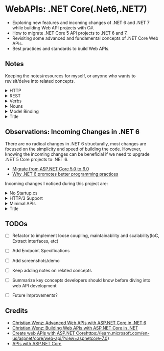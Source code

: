 # WebAPIs: .NET Core(.Net6,.NET7)
- Exploring new features and incoming changes of .NET 6 and .NET 7 while building Web API projects with C#.
- How to migrate .NET Core 5 API projects to .NET 6 and 7.
- Revisiting some advanced and fundamental concepts of .NET Core Web APIs.
- Best practices and standards to build Web APIs.
 

## Notes 


Keeping the notes/resources for myself, or anyone who wants to revisit/delve into related concepts.


<details>
  <summary>HTTP</summary>
  <p>
    &emsp;&emsp;- <a href="https://developer.mozilla.org/en-US/docs/Web/HTTP/Status" target="_blank">HTTP response status codes</a>
  </p>

  <p>
    &emsp;&emsp;- <a href="https://www.debugbear.com/blog/http3-quic-protocol-guide" target="_blank">A Comprehensive Guide To HTTP/3 and QUIC + HTTP/1.1 vs HTTP/2 vs HTTP/3</a>
  </p>

  <p>
    &emsp;&emsp;- <a href="https://datatracker.ietf.org/doc/html/rfc2616" target="_blank">HTTP/1.1 Original Specification</a>
  </p>
</details>


<details>
  <summary>REST</summary>

  <p>&emsp;&emsp;- REST is a design concept.</p>
  
  <p>&emsp;&emsp;- Rest builds on the foundation of HTTP, utilizing its methods, URIs, status codes, and other features to create a scalable and standardized architecture for building web APIs. The principles of REST are designed to align with the capabilities and characteristics of the HTTP protocol.</p>

   <p>&emsp;&emsp;- Uses URIs to access resources.</p>

   <p>&emsp;&emsp;- Uses HTTP verbs for operations.</p>
   <p>
    &emsp;&emsp;- <a href="https://restfulapi.net/rest-architectural-constraints/">REST Architectural Constraints</a>
  </p>
</details>


<details>
<summary>Verbs</summary>

<p>&emsp;&emsp;- HTTP methods, also known as verbs, define the actions that can be performed on resources.</p>
<p>&emsp;&emsp;- <strong>GET:</strong> Uses URIs to retrieve a resource or a collection of resources.</p>
<p>&emsp;&emsp;- <strong>POST:</strong> Uses URIs to create a new resource.</p>
<p>&emsp;&emsp;- <strong>PUT or PATCH:</strong> Uses URIs to update an existing resource.</p>
<p>&emsp;&emsp;- <strong>DELETE:</strong> Uses URIs to remove a resource.</p>
<p>&emsp;&emsp;- These verbs align with the CRUD (Create, Read, Update, Delete) operations commonly associated with data manipulation.</p>

</details>


<details>
<summary>Nouns</summary>

<p>&emsp;&emsp;- In RESTful design, nouns typically represent resources. Resources are the entities or objects that your API exposes.</p>
<p>&emsp;&emsp;- For example, in a blog application, we might have resources such as "posts," "users," or "comments."</p>
<p>&emsp;&emsp;- Resources are identified by URLs (Uniform Resource Locators), and they are the primary entities that the API deals with.</p>

</details>


<details>
      <summary>Model Binding</summary>
      <p>
           TODO: Add Content 1 Content 1 Content 1 Content 1 Content 1
      </p>
</details>


<details>
      <summary>Title</summary>
      <p>
           Content 1 Content 1 Content 1 Content 1 Content 1
      </p>
</details>

  
## Observations: Incoming Changes in .NET 6


There are no radical changes in .NET 6 structurally, most changes are focused on the simplicity and speed of building the code.
However, knowing the incoming changes can be beneficial if we need to upgrade .NET 5 Core projects to .NET 6.


- [Migrate from ASP.NET Core 5.0 to 6.0](https://learn.microsoft.com/en-us/aspnet/core/migration/50-to-60?view=aspnetcore-7.0&tabs=visual-studio)
- [Why .NET 6 promotes better programming practices](https://www.youtube.com/watch?v=aSNqqZqYTk4&ab_channel=IAmTimCorey)


Incoming changes I noticed during this project are: 

<details>
      <summary>No Startup.cs</summary>
      <p>
      &emsp;&emsp;- In .NET 6, Microsoft has unified Startup.cs and Program.cs into one Program.cs. Now registering middleware, services and adding DbContext etc can be done in the Program.cs file. 
      </p>
      <p>
      &emsp;&emsp;- <a href="https://andrewlock.net/exploring-dotnet-6-part-12-upgrading-a-dotnet-5-startup-based-app-to-dotnet-6/">Upgrading a .NET 5 "Startup-based" app to .NET 6</a>
      </p>
      <p>
      &emsp;&emsp;- <a href="https://www.youtube.com/watch?v=vdhFw1VSowg&ab_channel=IAmTimCorey">Handling Program.cs Without Startup.cs</a>
      </p>
      
</details>


<details>
      <summary>HTTP/3 Support</summary>
      <p>
      &emsp;&emsp;- .NET 6 includes preview support for HTTP/3. HTTP/3 solves some existing functional and performance challenges by using a new underlying connection protocol called QUIC.QUIC establishes connections more quickly, and connections are independent of the IP address, allowing mobile clients to roam between Wi-fi and cellular networks. 
      </p>
</details>


<details>
  <summary>Minimal APIs</summary>
  <p>
    &emsp;&emsp;- ASP.NET 6 introduces Minimal APIs, offering a lightweight approach to building APIs with reduced boilerplate code. Unlike the traditional ASP.NET Core Web API template, if the <strong>Use controllers</strong> checkbox is unchecked during project creation, no controllers are generated. This feature caters to developers aiming to minimize unnecessary components.
  </p>
  
  <p>
    &emsp;&emsp;- Minimal APIs simplify the process of developing smaller, faster microservices. In scenarios where a microservices or serverless architecture demands small, focused APIs, minimal APIs eliminate unnecessary overhead. They are particularly suitable for APIs with a single, well-defined purpose, providing an efficient way to define such APIs.
  </p>

  <p>
    &emsp;&emsp;- Consider leveraging minimal APIs for quick prototyping, testing, or the creation of temporary APIs to validate ideas. Their lightweight nature makes them well-suited for scenarios where a rapid development cycle and minimal setup are essential.
  </p>
</details>


<details>
      <summary>Title</summary>
      <p>
           Content 1 Content 1 Content 1 Content 1 Content 1
      </p>
</details>


## TODOs


- [ ] Refactor to implement loose coupling, maintainability and scalability(IoC, Extract interfaces, etc)
- [ ] Add Endpoint Specifications  
- [ ] Add screenshots/demo
- [ ] Keep adding notes on related concepts  
- [ ] Summarize key concepts developers should know before diving into web API development
- [ ] Future Improvements? 


## Credits


- [Christian Wenz: Advanced Web APIs with ASP.NET Core in .NET 6](https://www.linkedin.com/learning/advanced-web-apis-with-asp-dot-net-core-in-dot-net-6/filtering-items?contextUrn=urn%3Ali%3AlearningCollection%3A7127800062000201728)
- [Christian Wenz: Building Web APIs with ASP.NET Core in .NET](https://www.linkedin.com/learning/building-web-apis-with-asp-dot-net-core-in-dot-net/hello-world-api-style-19429584?contextUrn=urn%3Ali%3AlearningCollection%3A7127800062000201728)
- [Create web APIs with ASP.NET Core](https://learn.microsoft.com/en-us/aspnet/core/web-api/?view=aspnetcore-7.0)https://learn.microsoft.com/en-us/aspnet/core/web-api/?view=aspnetcore-7.0)
- [APIs with ASP.NET Core](https://dotnet.microsoft.com/en-us/apps/aspnet/apis)

